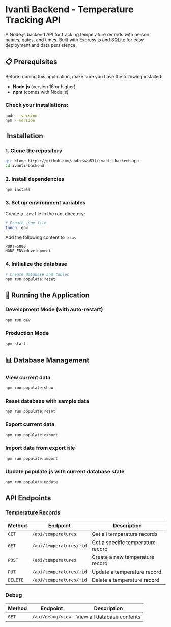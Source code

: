 # Ivanti Backend - Temperature Tracking API

A Node.js backend API for tracking temperature records with person names, dates, and times. Built with Express.js and SQLite for easy deployment and data persistence.

## 📋 Prerequisites

Before running this application, make sure you have the following installed:

- **Node.js** (version 16 or higher)
- **npm** (comes with Node.js)

### Check your installations:

```bash
node --version
npm --version
```

## ️ Installation

### 1. Clone the repository

```bash
git clone https://github.com/andrewwu531/ivanti-backend.git
cd ivanti-backend
```

### 2. Install dependencies

```bash
npm install
```

### 3. Set up environment variables

Create a `.env` file in the root directory:

```bash
# Create .env file
touch .env
```

Add the following content to `.env`:

```env
PORT=5000
NODE_ENV=development
```

### 4. Initialize the database

```bash
# Create database and tables
npm run populate:reset
```

## 🚀 Running the Application

### Development Mode (with auto-restart)

```bash
npm run dev
```

### Production Mode

```bash
npm start
```

## 📊 Database Management

### View current data

```bash
npm run populate:show
```

### Reset database with sample data

```bash
npm run populate:reset
```

### Export current data

```bash
npm run populate:export
```

### Import data from export file

```bash
npm run populate:import
```

### Update populate.js with current database state

```bash
npm run populate:update
```

## API Endpoints

### Temperature Records

| Method   | Endpoint                | Description                       |
| -------- | ----------------------- | --------------------------------- |
| `GET`    | `/api/temperatures`     | Get all temperature records       |
| `GET`    | `/api/temperatures/:id` | Get a specific temperature record |
| `POST`   | `/api/temperatures`     | Create a new temperature record   |
| `PUT`    | `/api/temperatures/:id` | Update a temperature record       |
| `DELETE` | `/api/temperatures/:id` | Delete a temperature record       |

### Debug

| Method | Endpoint          | Description                |
| ------ | ----------------- | -------------------------- |
| `GET`  | `/api/debug/view` | View all database contents |
